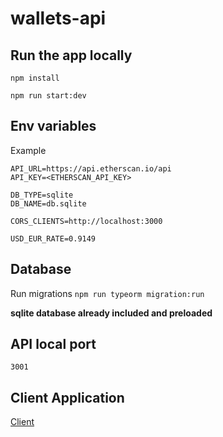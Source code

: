 # wallets-api

## Run the app locally
`npm install`

`npm run start:dev`

## Env variables

Example
```
API_URL=https://api.etherscan.io/api
API_KEY=<ETHERSCAN_API_KEY>

DB_TYPE=sqlite
DB_NAME=db.sqlite

CORS_CLIENTS=http://localhost:3000

USD_EUR_RATE=0.9149
```

## Database
Run migrations
`npm run typeorm migration:run`

**sqlite database already included and preloaded**

## API local port
`3001`

## Client Application
[Client](https://github.com/German969/wallet-client)